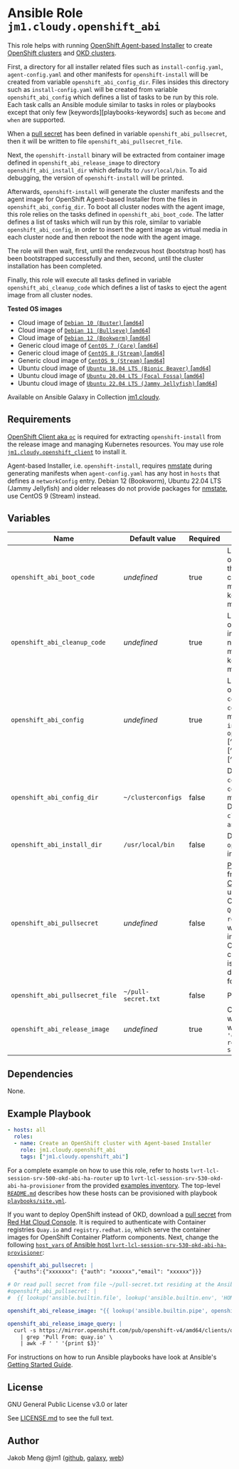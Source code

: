 # Ansible Role `jm1.cloudy.openshift_abi`

This role helps with running [OpenShift Agent-based Installer][ocp-abi] to create [OpenShift clusters][ocp] and
[OKD clusters][okd].

First, a directory for all installer related files such as `install-config.yaml`, `agent-config.yaml` and other
manifests for `openshift-install` will be created from variable `openshift_abi_config_dir`. Files insides this
directory such as `install-config.yaml` will be created from variable `openshift_abi_config` which defines a list of
tasks to be run by this role. Each task calls an Ansible module similar to tasks in roles or playbooks except that only
few [keywords][playbooks-keywords] such as `become` and `when` are supported.

When a [pull secret][using-image-pull-secrets] has been defined in variable `openshift_abi_pullsecret`, then it will be
written to file `openshift_abi_pullsecret_file`.

Next, the `openshift-install` binary will be extracted from container image defined in `openshift_abi_release_image` to
directory `openshift_abi_install_dir` which defaults to `/usr/local/bin`. To aid debugging, the version of
`openshift-install` will be printed.

Afterwards, `openshift-install` will generate the cluster manifests and the agent image for OpenShift Agent-based
Installer from the files in `openshift_abi_config_dir`. To boot all cluster nodes with the agent image, this role relies
on the tasks defined in `openshift_abi_boot_code`. The latter defines a list of tasks which will run by this role,
similar to variable `openshift_abi_config`, in order to insert the agent image as virtual media in each cluster node and
then reboot the node with the agent image.

The role will then wait, first, until the rendezvous host (bootstrap host) has been bootstrapped successfully and then,
second, until the cluster installation has been completed.

Finally, this role will execute all tasks defined in variable `openshift_abi_cleanup_code` which defines a list of tasks
to eject the agent image from all cluster nodes.

[ocp]: https://openshift.com/
[ocp-abi]: https://docs.openshift.com/container-platform/4.13/installing/installing_with_agent_based_installer/preparing-to-install-with-agent-based-installer.html
[okd]: https://www.okd.io/

**Tested OS images**
- Cloud image of [`Debian 10 (Buster)` \[`amd64`\]](https://cdimage.debian.org/cdimage/openstack/current/)
- Cloud image of [`Debian 11 (Bullseye)` \[`amd64`\]](https://cdimage.debian.org/images/cloud/bullseye/latest/)
- Cloud image of [`Debian 12 (Bookworm)` \[`amd64`\]](https://cdimage.debian.org/images/cloud/bookworm/)
- Generic cloud image of [`CentOS 7 (Core)` \[`amd64`\]](https://cloud.centos.org/centos/7/images/)
- Generic cloud image of [`CentOS 8 (Stream)` \[`amd64`\]](https://cloud.centos.org/centos/8-stream/x86_64/images/)
- Generic cloud image of [`CentOS 9 (Stream)` \[`amd64`\]](https://cloud.centos.org/centos/9-stream/x86_64/images/)
- Ubuntu cloud image of [`Ubuntu 18.04 LTS (Bionic Beaver)` \[`amd64`\]](https://cloud-images.ubuntu.com/bionic/current/)
- Ubuntu cloud image of [`Ubuntu 20.04 LTS (Focal Fossa)` \[`amd64`\]](https://cloud-images.ubuntu.com/focal/)
- Ubuntu cloud image of [`Ubuntu 22.04 LTS (Jammy Jellyfish)` \[`amd64`\]](https://cloud-images.ubuntu.com/jammy/)

Available on Ansible Galaxy in Collection [jm1.cloudy](https://galaxy.ansible.com/jm1/cloudy).

## Requirements

[OpenShift Client aka `oc`][ocp-oc] is required for extracting `openshift-install` from the release image and managing
Kubernetes resources. You may use role [`jm1.cloudy.openshift_client`](../openshift_client/README.md) to install it.

Agent-based Installer, i.e. `openshift-install`, requires [nmstate][nmstate] during generating manifests when
`agent-config.yaml` has any host in `hosts` that defines a `networkConfig` entry. Debian 12 (Bookworm), Ubuntu 22.04 LTS
(Jammy Jellyfish) and older releases do not provide packages for [nmstate][nmstate], use CentOS 9 (Stream) instead.

[nmstate]: https://nmstate.io
[ocp-oc]: https://github.com/openshift/oc

## Variables

| Name                            | Default value       | Required | Description |
| ------------------------------- | ------------------- | -------- | ----------- |
| `openshift_abi_boot_code`       | *undefined*         | true     | List of tasks to run in order to insert and boot the agent image on all cluster nodes [^example-modules] [^supported-keywords] [^supported-modules] |
| `openshift_abi_cleanup_code`    | *undefined*         | true     | List of tasks to run in order to eject the agent image from all cluster nodes [^example-modules] [^supported-keywords] [^supported-modules] |
| `openshift_abi_config`          | *undefined*         | true     | List of tasks to run in order to create `install-config.yaml`, `agent-config.yaml` and other manifests for `openshift-install` in `openshift_abi_config_dir` [^example-modules] [^supported-keywords] [^supported-modules] |
| `openshift_abi_config_dir`      | `~/clusterconfigs`  | false    | Directory where `install-config.yaml`, `agent-config.yaml` and other manifests will be stored. Defaults to `clusterconfigs` in `ansible_user`'s home |
| `openshift_abi_install_dir`     | `/usr/local/bin`    | false    | Directory where `openshift-install` will be installed to |
| `openshift_abi_pullsecret`      | *undefined*         | false    | [Pull secret][using-image-pull-secrets] downloaded from [Red Hat Cloud Console][rh-console-abi] which will be used to authenticate with Container registries `Quay.io` and `registry.redhat.io`, which serve the container images for OpenShift Container Platform components. A pull secret is required for OpenShift deployments only, but not for OKD deployments. |
| `openshift_abi_pullsecret_file` | `~/pull-secret.txt` | false    | Path to pull secret file |
| `openshift_abi_release_image`   | *undefined*         | true     | Container image from which `openshift-install` will be extracted, e.g. `'quay.io/okd/scos-release:4.13.0-0.okd-scos-2023-07-20-165025'` |

[rh-console-abi]: https://console.redhat.com/openshift/install/metal/agent-based
[using-image-pull-secrets]: https://docs.openshift.com/container-platform/4.13/openshift_images/managing_images/using-image-pull-secrets.html

## Dependencies

None.

## Example Playbook

```yml
- hosts: all
  roles:
  - name: Create an OpenShift cluster with Agent-based Installer
    role: jm1.cloudy.openshift_abi
    tags: ["jm1.cloudy.openshift_abi"]
```

For a complete example on how to use this role, refer to hosts `lvrt-lcl-session-srv-500-okd-abi-ha-router` up to
`lvrt-lcl-session-srv-530-okd-abi-ha-provisioner` from the provided [examples inventory][inventory-example]. The
top-level [`README.md`][jm1-cloudy-readme] describes how these hosts can be provisioned with playbook
[`playbooks/site.yml`][playbook-site-yml].

[jm1-cloudy-readme]: ../../README.md

If you want to deploy OpenShift instead of OKD, download a [pull secret][using-image-pull-secrets] from [Red Hat Cloud
Console][rh-console-abi]. It is required to authenticate with Container registries `Quay.io` and `registry.redhat.io`,
which serve the container images for OpenShift Container Platform components. Next, change the following [`host_vars` of
Ansible host `lvrt-lcl-session-srv-530-okd-abi-ha-provisioner`][provisioner-host-vars]:

```yml
openshift_abi_pullsecret: |
  {"auths":{"xxxxxxx": {"auth": "xxxxxx","email": "xxxxxx"}}}

# Or read pull secret from file ~/pull-secret.txt residing at the Ansible controller
#openshift_abi_pullsecret: |
#  {{ lookup('ansible.builtin.file', lookup('ansible.builtin.env', 'HOME') + '/pull-secret.txt') }}

openshift_abi_release_image: "{{ lookup('ansible.builtin.pipe', openshift_abi_release_image_query) }}"

openshift_abi_release_image_query: |
  curl -s https://mirror.openshift.com/pub/openshift-v4/amd64/clients/ocp/stable-4.13/release.txt \
    | grep 'Pull From: quay.io' \
    | awk -F ' ' '{print $3}'
```

[inventory-example]: ../../inventory/
[playbook-site-yml]: ../../playbooks/site.yml
[provisioner-host-vars]: ../../inventory/host_vars/lvrt-lcl-session-srv-530-okd-abi-ha-provisioner.yml

For instructions on how to run Ansible playbooks have look at Ansible's
[Getting Started Guide](https://docs.ansible.com/ansible/latest/network/getting_started/first_playbook.html).

## License

GNU General Public License v3.0 or later

See [LICENSE.md](../../LICENSE.md) to see the full text.

## Author

Jakob Meng
@jm1 ([github](https://github.com/jm1), [galaxy](https://galaxy.ansible.com/jm1), [web](http://www.jakobmeng.de))
